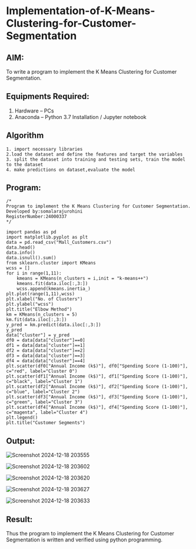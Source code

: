 # Implementation-of-K-Means-Clustering-for-Customer-Segmentation

## AIM:
To write a program to implement the K Means Clustering for Customer Segmentation.

## Equipments Required:
1. Hardware – PCs
2. Anaconda – Python 3.7 Installation / Jupyter notebook

## Algorithm
```
1. import necessary libraries
2.load the dataset and define the features and target the variables 
3. split the dataset into training and testing sets, train the model to the dataset
4. make predictions on dataset,evaluate the model
```

## Program:
```
/*
Program to implement the K Means Clustering for Customer Segmentation.
Developed by:somalarajurohini 
RegisterNumber:24000337  
*/
```

```
import pandas as pd
import matplotlib.pyplot as plt
data = pd.read_csv("Mall_Customers.csv")
data.head()
data.info()
data.isnull().sum()
from sklearn.cluster import KMeans
wcss = [] 
for i in range(1,11):
    kmeans = KMeans(n_clusters = i,init = "k-means++")
    kmeans.fit(data.iloc[:,3:])
    wcss.append(kmeans.inertia_)
plt.plot(range(1,11),wcss)
plt.xlabel("No. of Clusters")
plt.ylabel("wcss")
plt.title("Elbow Method")
km = KMeans(n_clusters = 5)
km.fit(data.iloc[:,3:])
y_pred = km.predict(data.iloc[:,3:])
y_pred
data["cluster"] = y_pred
df0 = data[data["cluster"]==0]
df1 = data[data["cluster"]==1]
df2 = data[data["cluster"]==2]
df3 = data[data["cluster"]==3]
df4 = data[data["cluster"]==4]
plt.scatter(df0["Annual Income (k$)"], df0["Spending Score (1-100)"], c="red", label="Cluster 0")
plt.scatter(df1["Annual Income (k$)"], df1["Spending Score (1-100)"], c="black", label="Cluster 1")
plt.scatter(df2["Annual Income (k$)"], df2["Spending Score (1-100)"], c="blue", label="Cluster 2")
plt.scatter(df3["Annual Income (k$)"], df3["Spending Score (1-100)"], c="green", label="Cluster 3")
plt.scatter(df4["Annual Income (k$)"], df4["Spending Score (1-100)"], c="magenta", label="Cluster 4")
plt.legend()
plt.title("Customer Segments")
```
## Output:

![Screenshot 2024-12-18 203555](https://github.com/user-attachments/assets/9c051ed2-9e6a-47cd-b247-6e9f91aab0ba)


![Screenshot 2024-12-18 203602](https://github.com/user-attachments/assets/33ceae9d-6c99-4dc7-958f-64beb7df41cd)


![Screenshot 2024-12-18 203620](https://github.com/user-attachments/assets/a9c6bc54-4700-433c-986a-8892c5d8393a)






![Screenshot 2024-12-18 203627](https://github.com/user-attachments/assets/309481ed-c489-4750-8ed7-2db1b6b325a2)







![Screenshot 2024-12-18 203633](https://github.com/user-attachments/assets/9f3e3de6-374a-44e4-aae2-5c21a8d78386)




## Result:
Thus the program to implement the K Means Clustering for Customer Segmentation is written and verified using python programming.
